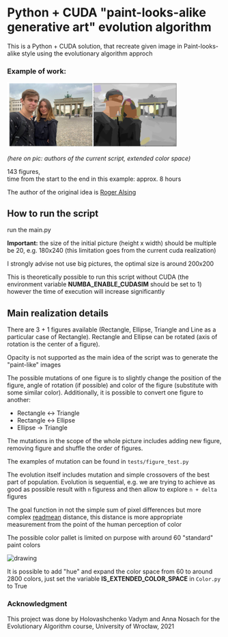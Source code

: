 Python + CUDA "paint-looks-alike generative art" evolution algorithm
======

This is a Python + CUDA solution, that recreate given image in Paint-looks-alike style using the evolutionary algorithm approch

### Example of work:

<img src="readme/img.png" alt="drawing" style="width:400px;"/>

_(here on pic: authors of the current script, extended color space)_

143 figures,  
time from the start to the end in this example: approx. 8 hours

The author of the original idea is [Roger Alsing](https://rogerjohansson.blog/2008/12/07/genetic-programming-evolution-of-mona-lisa/)

## How to run the script

run the main.py

**Important:** the size of the initial picture (height x width) should be multiple be 20, e.g. 180x240 
(this limitation goes from the current cuda realization)

I strongly advise not use big pictures, the optimal size is around 200x200

This is theoretically possible to run this script without CUDA (the environment variable **NUMBA_ENABLE_CUDASIM** should be set to 1)
however the time of execution will increase significantly

## Main realization details

There are 3 + 1 figures available (Rectangle, Ellipse, Triangle and Line as a particular case of Rectangle). 
Rectangle and Ellipse can be rotated (axis of rotation is the center of a figure).

Opacity is not supported as the main idea of the script was to generate the "paint-like" images 

The possible mutations of one figure is to slightly change the position of the figure, angle of rotation (if possible) 
and color of the figure (substitute with some similar color). Additionally, it is possible to convert one figure to another:
  - Rectangle ↔ Triangle
  - Rectangle ↔ Ellipse
  - Ellipse → Triangle
  
The mutations in the scope of the whole picture includes adding new figure, removing figure and shuffle the order of figures.


The examples of mutation can be found in `tests/figure_test.py`

The evolution itself includes mutation and simple crossovers of the best part of population. 
Evolution is sequential, e.g. we are trying to achieve as good as possible result with `n` figuress and then allow to explore `n + delta` figures

The goal function in not the simple sum of pixel differences but more complex [readmean](https://en.wikipedia.org/wiki/Color_difference#sRGB) distance, 
this distance is more appropriate measurement from the point of the human perception of color

The possible color pallet is limited on purpose with around 60 "standard" paint colors

<img src="readme/color_palllet.png" alt="drawing" style="width:400px;"/>

It is possible to add "hue" and expand the color space from 60 to around 2800 colors, just set the 
variable **IS_EXTENDED_COLOR_SPACE** in `Color.py` to True

### Acknowledgment

This project was done by Holovashchenko Vadym and Anna Nosach for the Evolutionary Algorithm course, University of Wrocław, 2021